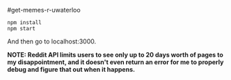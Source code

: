 #get-memes-r-uwaterloo

```
npm install
npm start 
```
And then go to localhost:3000.


<b> NOTE: Reddit API limits users to see only up to 20 days worth of pages to my disappointment, and it doesn't even return an error for me to properly debug and figure that out when it happens. </b>


